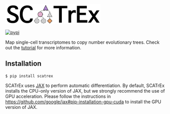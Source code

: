 <div align="left">
  <img src="figures/scatrex.png", width="300px">
</div>

[![pypi](https://img.shields.io/pypi/v/scatrex.svg)](https://pypi.python.org/pypi/scatrex)

Map single-cell transcriptomes to copy number evolutionary trees. Check out the [tutorial](./notebooks/tutorial.ipynb) for more information.

## Installation
```
$ pip install scatrex
```

SCATrEx uses [JAX](https://github.com/google/jax) to perform automatic differentiation. By default, SCATrEx installs the CPU-only version of JAX, but we strongly recommend the use of GPU acceleration. Please follow the instructions in https://github.com/google/jax#pip-installation-gpu-cuda to install the GPU version of JAX.
